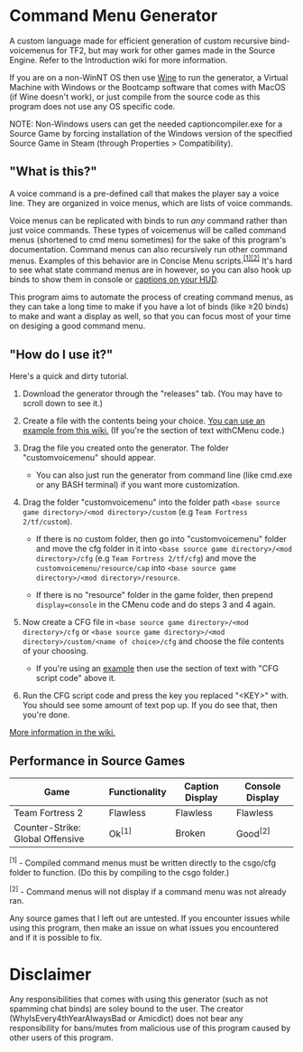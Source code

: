# Command Menu Generator
A custom language made for efficient generation of custom recursive bind-voicemenus for TF2, but may work for other games made in the Source Engine. Refer to the Introduction wiki for more information.

If you are on a non-WinNT OS then use [Wine](https://www.winehq.org/) to run the generator, a Virtual Machine with Windows or the Bootcamp software that comes with MacOS (if Wine doesn't work), or just compile from the source code as this program does not use any OS specific code.

NOTE: Non-Windows users can get the needed captioncompiler.exe for a Source Game by forcing installation of the Windows version of the specified Source Game in Steam (through Properties > Compatibility). 

## "What is this?"

A voice command is a pre-defined call that makes the player say a voice line. They are organized in voice menus, which are lists of voice commands.

Voice menus can be replicated with binds to run *any* command rather than just voice commands. These types of voicemenus will be called command menus (shortened to cmd menu sometimes) for the sake of this program's documentation. Command menus can also recursively run other command menus. Examples of this behavior are in Concise Menu scripts.<sup>[\[1\]](https://old.reddit.com/r/Tf2Scripts/comments/42php2/i_made_a_concise_taunt_menu_that_works_similarly)[\[2\]](https://old.reddit.com/r/tf2scripthelp/wiki/complexscripts#wiki_concise_voice_menu)</sup> It's hard to see what state command menus are in however, so you can also hook up binds to show them in console or [captions on your HUD](https://old.reddit.com/r/tf2scripthelp/wiki/captions).

This program aims to automate the process of creating command menus, as they can take a long time to make if you have a lot of binds (like ≥20 binds) to make and want a display as well, so that you can focus most of your time on desiging a good command menu.

## "How do I use it?"
Here's a quick and dirty tutorial.

1. Download the generator through the "releases" tab. (You may have to scroll down to see it.)

2. Create a file with the contents being your choice. [You can use an example from this wiki.](https://github.com/WhyIsEvery4thYearAlwaysBad/CmdMenuGenerator/wiki/Examples) (If you're the section of text withCMenu code.)

3. Drag the file you created onto the generator. The folder "customvoicemenu" should appear. 
	* You can also just run the generator from command line (like cmd.exe or any BASH terminal) if you want more customization.

4. Drag the folder "customvoicemenu" into the folder path `<base source game directory>/<mod directory>/custom` (e.g `Team Fortress 2/tf/custom`). 
	
	* If there is no custom folder, then go into "customvoicemenu" folder and move the cfg folder in it into `<base source game directory>/<mod directory>/cfg` (e.g `Team Fortress 2/tf/cfg`) and move the `customvoicemenu/resource/cap` into `<base source game directory>/<mod directory>/resource`.
	
	* If there is no "resource" folder in the game folder, then prepend `display=console` in the CMenu code and do steps 3 and 4 again.

5. Now create a CFG file in `<base source game directory>/<mod directory>/cfg` or `<base source game directory>/<mod directory>/custom/<name of choice>/cfg` and choose the file contents of your choosing.

	* If you're using an [example](https://github.com/WhyIsEvery4thYearAlwaysBad/CmdMenuGenerator/wiki/Examples) then use the section of text with "CFG script code" above it.
	
6. Run the CFG script code and press the key you replaced "\<KEY\>" with. You should see some amount of text pop up. If you do see that, then you're done.

[More information in the wiki.](https://github.com/WhyIsEvery4thYearAlwaysBad/CmdMenuGenerator/wiki/Compiletime-and-Runtime)

## Performance in Source Games

Game | Functionality | Caption Display | Console Display
-----|---------------|----------|-------------
Team Fortress 2 | Flawless | Flawless | Flawless
Counter-Strike: Global Offensive | Ok<sup>[1]</sup> | Broken | Good<sup>[2]</sup>

<sup>[1]</sup> - Compiled command menus must be written directly to the csgo/cfg folder to function. (Do this by compiling to the csgo folder.)

<sup>[2]</sup> - Command menus will not display if a command menu was not already ran.

Any source games that I left out are untested. If you encounter issues while using this program, then make an issue on what issues you encountered and if it is possible to fix.

# Disclaimer

Any responsibilities that comes with using this generator (such as not spamming chat binds) are soley bound to the user. The creator (WhyIsEvery4thYearAlwaysBad or Amicdict) does not bear any responsibility for bans/mutes from malicious use of this program caused by other users of this program.
